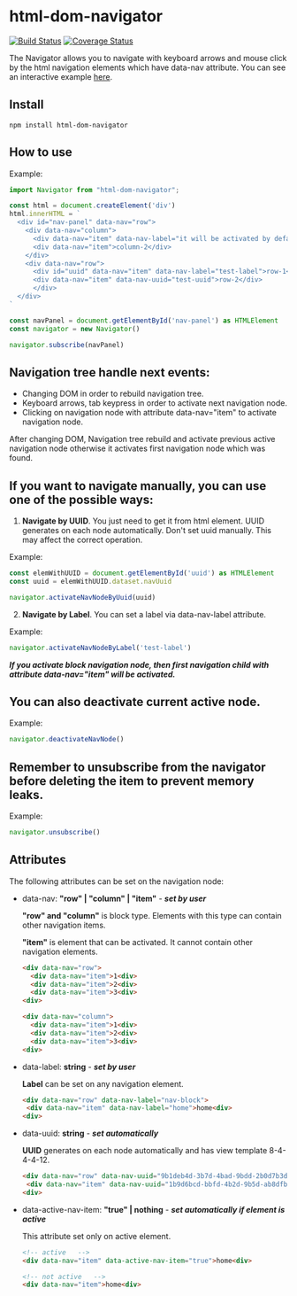 # html-dom-navigator
[![Build Status](https://travis-ci.org/defective-origin/html-dom-navigator.svg?branch=main)](https://travis-ci.org/defective-origin/html-dom-navigator)
[![Coverage Status](https://coveralls.io/repos/github/defective-origin/html-dom-navigator/badge.svg?branch=main)](https://coveralls.io/github/defective-origin/html-dom-navigator?branch=main)

The Navigator allows you to navigate with keyboard arrows and mouse click by the html navigation elements which have data-nav attribute.
You can see an interactive example [here](https://defective-origin.github.io/html-dom-navigator/).

## Install
```shell
npm install html-dom-navigator
```

## How to use

Example:
```ts
import Navigator from "html-dom-navigator";

const html = document.createElement('div')
html.innerHTML = `
  <div id="nav-panel" data-nav="row">
    <div data-nav="column">
      <div data-nav="item" data-nav-label="it will be activated by default">column-1</div>
      <div data-nav="item">column-2</div>
    </div>
    <div data-nav="row">
      <div id="uuid" data-nav="item" data-nav-label="test-label">row-1</div>
      <div data-nav="item" data-nav-uuid="test-uuid">row-2</div>
      </div>
  </div>
`

const navPanel = document.getElementById('nav-panel') as HTMLElement
const navigator = new Navigator()

navigator.subscribe(navPanel)
```


## Navigation tree handle next events:
- Changing DOM in order to rebuild navigation tree.
- Keyboard arrows, tab keypress in order to activate next navigation node.
- Clicking on navigation node with attribute data-nav="item" to activate navigation node.

After changing DOM, Navigation tree rebuild and activate previous active navigation node otherwise it activates first navigation node which was found.

## If you want to navigate manually, you can use one of the possible ways:
1) __Navigate by UUID__. You just need to get it from html element. UUID generates on each node automatically. Don't set uuid manually. This may affect the correct operation.

Example:
```ts
const elemWithUUID = document.getElementById('uuid') as HTMLElement
const uuid = elemWithUUID.dataset.navUuid

navigator.activateNavNodeByUuid(uuid)
```


2) __Navigate by Label__. You can set a label via data-nav-label attribute.

Example:
```ts
navigator.activateNavNodeByLabel('test-label')
```


___If you activate block navigation node, then first navigation child with attribute data-nav="item" will be activated.___

## You can also deactivate current active node.

Example:
```ts
navigator.deactivateNavNode()
```


## Remember to unsubscribe from the navigator before deleting the item to prevent memory leaks.

Example:
```ts
navigator.unsubscribe()
```

## Attributes
The following attributes can be set on the navigation node:
- data-nav: __"row" | "column" | "item"__ - ___set by user___

  __"row" and "column"__ is block type. Elements with this type can contain other navigation items.

  __"item"__ is element that can be activated. It cannot contain other navigation elements.
  ```html
  <div data-nav="row">
    <div data-nav="item">1<div>
    <div data-nav="item">2<div>
    <div data-nav="item">3<div>
  <div>

  <div data-nav="column">
    <div data-nav="item">1<div>
    <div data-nav="item">2<div>
    <div data-nav="item">3<div>
  <div>
  ```


- data-label: __string__ - ___set by user___

  __Label__ can be set on any navigation element.
   ```html
  <div data-nav="row" data-nav-label="nav-block">
    <div data-nav="item" data-nav-label="home">home<div>
  <div>
  ```


- data-uuid: __string__ - ___set automatically___

  __UUID__ generates on each node automatically and has view template 8-4-4-4-12.
   ```html
  <div data-nav="row" data-nav-uuid="9b1deb4d-3b7d-4bad-9bdd-2b0d7b3dcb6d">
    <div data-nav="item" data-nav-uuid="1b9d6bcd-bbfd-4b2d-9b5d-ab8dfbbd4bed">home<div>
  <div>
  ```


- data-active-nav-item: __"true" | nothing__ - ___set automatically if element is active___

  This attribute set only on active element.
   ```html
   <!-- active   -->
  <div data-nav="item" data-active-nav-item="true">home<div>

   <!-- not active   -->
  <div data-nav="item">home<div>
  ```
